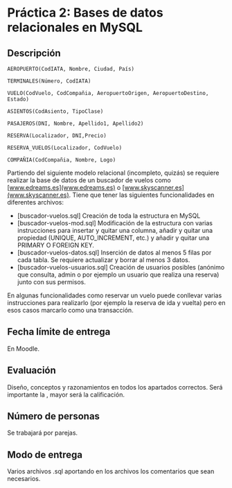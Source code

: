 # Práctica 2: Bases de datos relacionales en MySQL

## Descripción

```
AEROPUERTO(CodIATA, Nombre, Ciudad, País)

TERMINALES(Número, CodIATA)

VUELO(CodVuelo, CodCompañia, AeropuertoOrigen, AeropuertoDestino, Estado)

ASIENTOS(CodAsiento, TipoClase)

PASAJEROS(DNI, Nombre, Apellido1, Apellido2)

RESERVA(Localizador, DNI,‎Precio)

RESERVA_VUELOS(Localizador, CodVuelo)

COMPAÑIA(CodCompañia, Nombre, Logo)
```

Partiendo del siguiente modelo relacional (incompleto, quizás) se requiere realizar la base de datos de un buscador de vuelos como [www.edreams.es](www.edreams.es) o [www.skyscanner.es](www.skyscanner.es). Tiene que tener las siguientes funcionalidades en diferentes archivos:

  *  [buscador-vuelos.sql] Creación de toda la estructura en MySQL
  *  [buscador-vuelos-mod.sql] Modificación de la estructura con varias instrucciones para insertar y quitar una columna, añadir y quitar una propiedad (UNIQUE, AUTO_INCREMENT, etc.) y añadir y quitar una PRIMARY O FOREIGN KEY.
  *  [buscador-vuelos-datos.sql] Inserción de datos al menos 5 filas por cada tabla. Se requiere actualizar y borrar al menos 3 datos.
  *  [buscador-vuelos-usuarios.sql] Creación de usuarios posibles (anónimo que consulta, admin o por ejemplo un usuario que realiza una reserva) junto con sus permisos.

En algunas funcionalidades como reservar un vuelo puede conllevar varias instrucciones para realizarlo (por ejemplo la reserva de ida y vuelta) pero en esos casos marcarlo como una transacción.


## Fecha límite de entrega

En Moodle.
## Evaluación

Diseño, conceptos y razonamientos en todos los apartados correctos. Será importante la , mayor será la calificación.
## Número de personas

Se trabajará por parejas.
## Modo de entrega

Varios archivos .sql aportando en los archivos los comentarios que sean necesarios.

